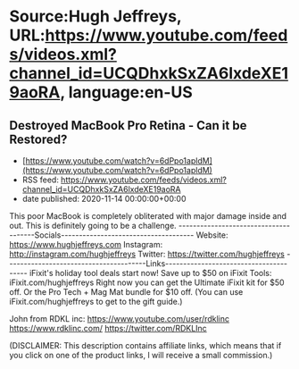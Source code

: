 # Source:Hugh Jeffreys, URL:https://www.youtube.com/feeds/videos.xml?channel_id=UCQDhxkSxZA6lxdeXE19aoRA, language:en-US

## Destroyed MacBook Pro Retina  - Can it be Restored?
 - [https://www.youtube.com/watch?v=6dPpo1apldM](https://www.youtube.com/watch?v=6dPpo1apldM)
 - RSS feed: https://www.youtube.com/feeds/videos.xml?channel_id=UCQDhxkSxZA6lxdeXE19aoRA
 - date published: 2020-11-14 00:00:00+00:00

This poor MacBook is completely obliterated with major damage inside and out. This is definitely going to be a challenge.
--------------------------------------Socials-------------------------------------
Website: https://www.hughjeffreys.com 
Instagram: http://instagram.com/hughjeffreys
Twitter: https://twitter.com/hughjeffreys
---------------------------------------Links---------------------------------------
iFixit's holiday tool deals start now! Save up to $50 on iFixit Tools: iFixit.com/hughjeffreys 
Right now you can get the Ultimate iFixit kit for $50 off. Or the Pro Tech + Mag Mat bundle for $10 off. (You can use iFixit.com/hughjeffreys to get to the gift guide.)

John from RDKL inc:
https://www.youtube.com/user/rdklinc
https://www.rdklinc.com/
https://twitter.com/RDKLInc

(DISCLAIMER: This description contains affiliate links, which means that if you click on one of the product links, l will receive a small commission.)

